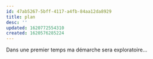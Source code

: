 ```yaml
---
id: 47ab5267-5bff-4117-a4fb-84aa12da8929
title: plan
desc: ''
updated: 1620772554310
created: 1620576285224
---
```

Dans une premier temps ma démarche sera exploratoire...  
